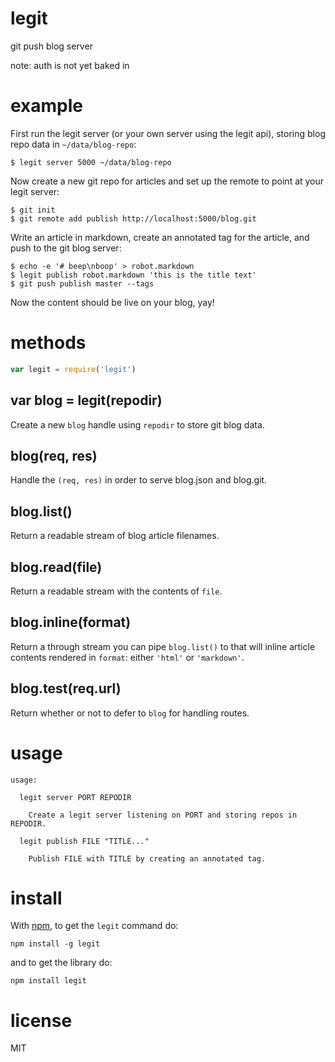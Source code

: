 # legit

git push blog server

note: auth is not yet baked in

# example

First run the legit server (or your own server using the legit api),
storing blog repo data in `~/data/blog-repo`:

```
$ legit server 5000 ~/data/blog-repo
```

Now create a new git repo for articles and set up the remote to point at your
legit server:

```
$ git init
$ git remote add publish http://localhost:5000/blog.git
```

Write an article in markdown,
create an annotated tag for the article,
and push to the git blog server:

```
$ echo -e '# beep\nboop' > robot.markdown
$ legit publish robot.markdown 'this is the title text'
$ git push publish master --tags
```

Now the content should be live on your blog, yay!

# methods

```  js
var legit = require('legit')
```

## var blog = legit(repodir)

Create a new `blog` handle using `repodir` to store git blog data.

## blog(req, res)

Handle the `(req, res)` in order to serve blog.json and blog.git.

## blog.list()

Return a readable stream of blog article filenames.

## blog.read(file)

Return a readable stream with the contents of `file`.

## blog.inline(format)

Return a through stream you can pipe `blog.list()` to that will inline article
contents rendered in `format`: either `'html'` or `'markdown'`.

## blog.test(req.url)

Return whether or not to defer to `blog` for handling routes.

# usage

```
usage:

  legit server PORT REPODIR

    Create a legit server listening on PORT and storing repos in REPODIR.

  legit publish FILE "TITLE..."

    Publish FILE with TITLE by creating an annotated tag.

```

# install

With [npm](https://npmjs.org), to get the `legit` command do:

```
npm install -g legit
```

and to get the library do:

```
npm install legit
```

# license

MIT
